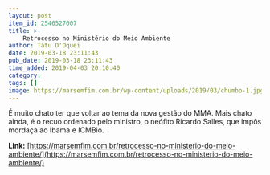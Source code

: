 ```yaml
---
layout: post
item_id: 2546527007
title: >-
    Retrocesso no Ministério do Meio Ambiente
author: Tatu D'Oquei
date: 2019-03-18 23:11:43
pub_date: 2019-03-18 23:11:43
time_added: 2019-04-03 20:10:40
category: 
tags: []
image: https://marsemfim.com.br/wp-content/uploads/2019/03/chumbo-1.jpg
---
```


É muito chato ter que voltar ao tema da nova gestão do MMA. Mais chato ainda, é o recuo ordenado pelo ministro, o neófito Ricardo Salles, que impôs mordaça ao Ibama e ICMBio.

**Link:** [https://marsemfim.com.br/retrocesso-no-ministerio-do-meio-ambiente/](https://marsemfim.com.br/retrocesso-no-ministerio-do-meio-ambiente/)

